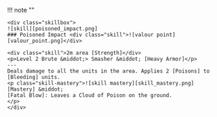 !!! note ""

    <div class="skillbox">
    ![skill][poisoned_impact.png]
    ### Poisoned Impact <div class="skill">![valour point][valour_point.png]</div>

    <div class="skill">2m area [Strength]</div>
    <p>Level 2 Brute &middot;> Smasher &middot; [Heavy Armor]</p>
    ---
    Deals damage to all the units in the area. Applies 2 [Poisons] to [Bleeding] units.
    <p class="skill-mastery">![skill mastery][skill_mastery.png]  [Mastery] &middot; 
    [Fatal Blow]: Leaves a Cloud of Poison on the ground.
    </p>
    </div>
